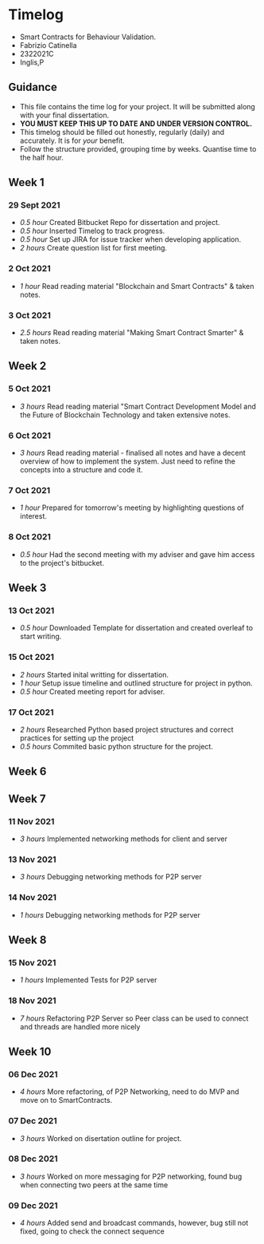 # Timelog

* Smart Contracts for Behaviour Validation.
* Fabrizio Catinella
* 2322021C
* Inglis,P

## Guidance

* This file contains the time log for your project. It will be submitted along with your final dissertation.
* **YOU MUST KEEP THIS UP TO DATE AND UNDER VERSION CONTROL.**
* This timelog should be filled out honestly, regularly (daily) and accurately. It is for *your* benefit.
* Follow the structure provided, grouping time by weeks.  Quantise time to the half hour.

## Week 1

### 29 Sept 2021

* *0.5 hour* Created Bitbucket Repo for dissertation and project.
* *0.5 hour* Inserted Timelog to track progress.
* *0.5 hour* Set up JIRA for issue tracker when developing application.
* *2  hours* Create question list for first meeting.

### 2 Oct 2021

* *1 hour* Read reading material "Blockchain and Smart Contracts" & taken notes.

### 3 Oct 2021

* *2.5 hours* Read reading material "Making Smart Contract Smarter" & taken notes.

## Week 2

### 5 Oct 2021

* *3 hours* Read reading material "Smart Contract Development Model and the Future of Blockchain Technology and taken extensive notes.

### 6 Oct 2021

* *3 hours* Read reading material - finalised all notes and have a decent overview of how to implement the system. Just need to refine the concepts into a structure and code it.

### 7 Oct 2021

* *1 hour* Prepared for tomorrow's meeting by highlighting questions of interest.

### 8 Oct 2021

* *0.5 hour* Had the second meeting with my adviser and gave him access to the project's bitbucket.

## Week 3

### 13 Oct 2021

* *0.5 hour* Downloaded Template for dissertation and created overleaf to start writing. 

### 15 Oct 2021

* *2 hours* Started inital writting for dissertation.
* *1 hour*  Setup issue timeline and outlined structure for project in python. 
* *0.5 hour* Created meeting report for adviser.

### 17 Oct 2021

* *2 hours* Researched Python based project structures and correct practices for setting up the project
* *0.5 hours* Commited basic python structure for the project.

## Week 6

## Week 7

### 11 Nov 2021

* *3 hours* Implemented networking methods for client and server

### 13 Nov 2021

* *3 hours* Debugging networking methods for P2P server

### 14 Nov 2021

* *1 hours* Debugging networking methods for P2P server

## Week 8

### 15 Nov 2021

* *1 hours* Implemented Tests for P2P server

### 18 Nov 2021

* *7 hours* Refactoring P2P Server so Peer class can be used to connect and threads are handled more nicely

## Week 10

### 06 Dec 2021

* *4 hours* More refactoring, of P2P Networking, need to do MVP and move on to SmartContracts. 

### 07 Dec 2021

* *3 hours* Worked on disertation outline for project.

### 08 Dec 2021

* *3 hours* Worked on more messaging for P2P networking, found bug when connecting two peers at the same time

### 09 Dec 2021

* *4 hours* Added send and broadcast commands, however, bug still not fixed, going to check the connect sequence
